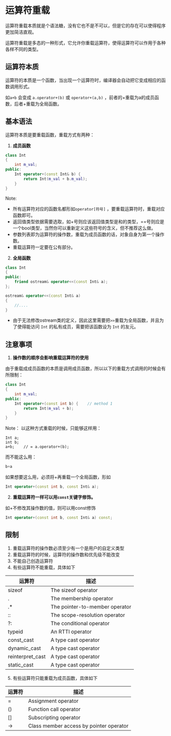 # 运算符重载

运算符重载本质就是个语法糖，没有它也不是不可以，但是它的存在可以使得程序更加简洁直观。

运算符重载是多态的一种形式，它允许你重载运算符，使得运算符可以作用于各种各样不同的类型。



## 运算符本质

运算符的本质是一个函数，当出现一个运算符时，编译器会自动把它变成相应的函数调用形式。

如`a+b` 会变成 `a.operator+(b)` 或 `operator+(a,b)` ，前者的+重载为a的成员函数，后者+重载为全局函数。



## 基本语法

运算符本质是要重载函数，重载方式有两种：

1. **成员函数**

```c++
class Int 
{
    int m_val;
public:
    Int operator+(const Int& b) {
    	return Int(m_val + b.m_val);
    }  
}
```

Note:

- 所有运算符对应的函数名都形如`operator[符号]` ，要重载运算符时，重载对应函数即可。
- 返回值类型依据需要选取，如+号则应该返回值类型是和的类型，==号则应是一个bool类型，当然你可以重新定义这些符号的含义，但不推荐这么做。
- 参数列表即为运算符的操作数，重载为成员函数的话，对象自身为第一个操作数。
- 重载运算符一定要在公有部分。



2. **全局函数**

```c++
class Int
{
public:
    friend ostream& operator<<(const Int& a);
};

ostream& operator<<(const Int& a)
{
    //....
}
```

- 由于无法修改ostream类的定义，因此这里需要把`>>`重载为全局函数，并且为了使得能访问 `Int` 的私有成员，需要把该函数设为 `Int` 的友元。



## 注意事项

1. **操作数的顺序会影响重载运算符的使用**

由于重载成成员函数的本质是调用成员函数，所以以下的重载方式调用的时候会有所限制：

```c++
class Int 
{
    int m_val;
public:
    Int operator+(const int b) {	// method 1
    	return Int(m_val + b);
    }  
}
```

Note： 以这种方式重载的时候，只能够这样用：

```
Int a;
int b;
a+b;	// = a.operator+(b);
```

而不能这么用：

```c++
b+a
```

如果想要这么用，必须将+再重载一个全局函数，形如

```c++
Int operator+(const int b, const Int& a);
```



2. **重载运算符一样可以用`const`关键字修饰。**

如+不修改其操作数的值，则可以用const修饰

```c++
Int operator+(const int b, const Int& a) const;
```



## 限制

1. 重载运算符的操作数必须至少有一个是用户的自定义类型
2. 重载运算符的时候，运算符的操作数和优先级不能改变
3. 不能自己创造运算符
4. 有些运算符不能重载，具体如下

| 运算符           | 描述                           |
| ---------------- | ------------------------------ |
| sizeof           | The sizeof operator            |
| .                | The membership operator        |
| .*               | The pointer-to-member operator |
| ::               | The scope-resolution operator  |
| ?:               | The conditional operator       |
| typeid           | An RTTI operator               |
| const_cast       | A type cast operator           |
| dynamic_cast     | A type cast operator           |
| reinterpret_cast | A type cast operator           |
| static_cast      | A type cast operator           |

5. 有些运算符只能重载为成员函数，具体如下

| 运算符 | 描述                                    |
| ------ | --------------------------------------- |
| =      | Assignment operator                     |
| ()     | Function call operator                  |
| []     | Subscripting operator                   |
| ->     | Class member access by pointer operator |



